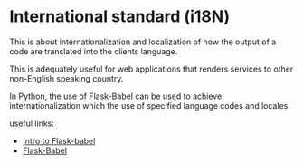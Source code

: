 # International standard (i18N)

This is about internationalization and localization of how the output of a code are translated into the clients language.

This is adequately useful for web applications that renders services to other non-English speaking country.

In Python, the use of Flask-Babel can be used to achieve internationalization which the use of specified language codes and locales.

useful links:
- [Intro to Flask-babel](https://blog.miguelgrinberg.com/post/the-flask-mega-tutorial-part-xiii-i18n-and-l10n)
- [Flask-Babel](https://web.archive.org/web/20201111174034/https://flask-babel.tkte.ch/)
